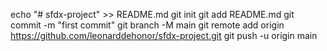 echo "# sfdx-project" >> README.md
git init
git add README.md
git commit -m "first commit"
git branch -M main
git remote add origin https://github.com/leonarddehonor/sfdx-project.git
git push -u origin main
